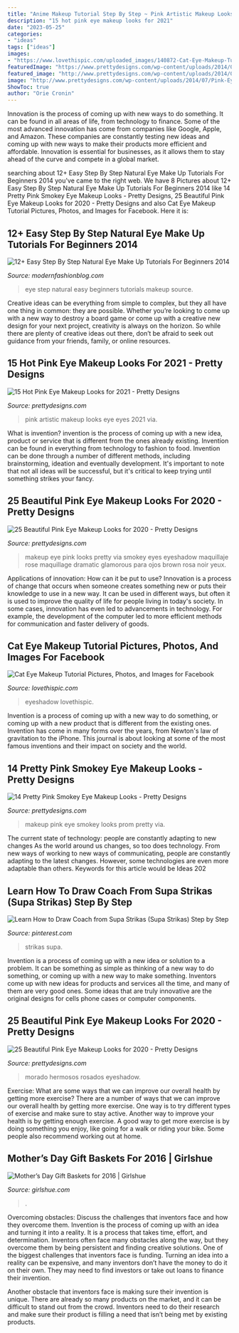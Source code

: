 ```yaml
---
title: "Anime Makeup Tutorial Step By Step ~ Pink Artistic Makeup Looks Eye Eyes 2021 Via"
description: "15 hot pink eye makeup looks for 2021"
date: "2023-05-25"
categories:
- "ideas"
tags: ["ideas"]
images:
- "https://www.lovethispic.com/uploaded_images/140872-Cat-Eye-Makeup-Tutorial.jpg"
featuredImage: "https://www.prettydesigns.com/wp-content/uploads/2014/07/Pink-and-Purple-Eye-Makeup.jpg"
featured_image: "http://www.prettydesigns.com/wp-content/uploads/2014/07/Pink-Smokey-Eye-Makeup-for-Prom.jpg"
image: "http://www.prettydesigns.com/wp-content/uploads/2014/07/Pink-Eye-Makeup.jpg"
ShowToc: true
author: "Orie Cronin"
---
```



Innovation is the process of coming up with new ways to do something. It can be found in all areas of life, from technology to finance. Some of the most advanced innovation has come from companies like Google, Apple, and Amazon. These companies are constantly testing new ideas and coming up with new ways to make their products more efficient and affordable. Innovation is essential for businesses, as it allows them to stay ahead of the curve and compete in a global market.

	

		
searching about 12+ Easy Step By Step Natural Eye Make Up Tutorials For Beginners 2014 you've came to the right web. We have 8 Pictures about 12+ Easy Step By Step Natural Eye Make Up Tutorials For Beginners 2014 like 14 Pretty Pink Smokey Eye Makeup Looks - Pretty Designs, 25 Beautiful Pink Eye Makeup Looks for 2020 - Pretty Designs and also Cat Eye Makeup Tutorial Pictures, Photos, and Images for Facebook. Here it is:
		
    
## 12+ Easy Step By Step Natural Eye Make Up Tutorials For Beginners 2014

<img loading=lazy src="http://modernfashionblog.com/wp-content/uploads/2014/10/12-Easy-Step-By-Step-Natural-Eye-Make-Up-Tutorials-For-Beginners-2014-3.jpg" onerror="this.onerror=null;this.src='https://tse3.mm.bing.net/th?id=OIP.EMkTjoAQ_eM3KlMTiG-DrgHaMj&amp;pid=15.1';" alt="12+ Easy Step By Step Natural Eye Make Up Tutorials For Beginners 2014">

_Source: modernfashionblog.com_

>eye step natural easy beginners tutorials makeup source. 

	

Creative ideas can be everything from simple to complex, but they all have one thing in common: they are possible. Whether you’re looking to come up with a new way to destroy a board game or come up with a creative new design for your next project, creativity is always on the horizon. So while there are plenty of creative ideas out there, don’t be afraid to seek out guidance from your friends, family, or online resources.

    
## 15 Hot Pink Eye Makeup Looks For 2021 - Pretty Designs

<img loading=lazy src="http://www.prettydesigns.com/wp-content/uploads/2014/07/Artistic-Pink-Eyes.jpg" onerror="this.onerror=null;this.src='https://tse2.mm.bing.net/th?id=OIP.nPueRNg7jo_AT16W4SzhKAHaJ4&amp;pid=15.1';" alt="15 Hot Pink Eye Makeup Looks for 2021 - Pretty Designs">

_Source: prettydesigns.com_

>pink artistic makeup looks eye eyes 2021 via. 

	

What is invention?
invention is the process of coming up with a new idea, product or service that is different from the ones already existing. Invention can be found in everything from technology to fashion to food. 
Invention can be done through a number of different methods, including brainstorming, ideation and eventually development. It's important to note that not all ideas will be successful, but it's critical to keep trying until something strikes your fancy.

    
## 25 Beautiful Pink Eye Makeup Looks For 2020 - Pretty Designs

<img loading=lazy src="http://www.prettydesigns.com/wp-content/uploads/2014/07/Pink-Eye-Makeup.jpg" onerror="this.onerror=null;this.src='https://tse3.mm.bing.net/th?id=OIP.m54-kK-hEGMeWWeb_JZ2UQAAAA&amp;pid=15.1';" alt="25 Beautiful Pink Eye Makeup Looks for 2020 - Pretty Designs">

_Source: prettydesigns.com_

>makeup eye pink looks pretty via smokey eyes eyeshadow maquillaje rose maquillage dramatic glamorous para ojos brown rosa noir yeux. 

	

Applications of innovation: How can it be put to use?
Innovation is a process of change that occurs when someone creates something new or puts their knowledge to use in a new way. It can be used in different ways, but often it is used to improve the quality of life for people living in today's society. In some cases, innovation has even led to advancements in technology. For example, the development of the computer led to more efficient methods for communication and faster delivery of goods.

    
## Cat Eye Makeup Tutorial Pictures, Photos, And Images For Facebook

<img loading=lazy src="https://www.lovethispic.com/uploaded_images/140872-Cat-Eye-Makeup-Tutorial.jpg" onerror="this.onerror=null;this.src='https://tse2.mm.bing.net/th?id=OIP.8GvBJ4r_VMlD4Mhd3GWT7wHaQf&amp;pid=15.1';" alt="Cat Eye Makeup Tutorial Pictures, Photos, and Images for Facebook">

_Source: lovethispic.com_

>eyeshadow lovethispic. 

	

Invention is a process of coming up with a new way to do something, or coming up with a new product that is different from the existing ones. Invention has come in many forms over the years, from Newton's law of gravitation to the iPhone. This journal is about looking at some of the most famous inventions and their impact on society and the world.

    
## 14 Pretty Pink Smokey Eye Makeup Looks - Pretty Designs

<img loading=lazy src="http://www.prettydesigns.com/wp-content/uploads/2014/07/Pink-Smokey-Eye-Makeup-for-Prom.jpg" onerror="this.onerror=null;this.src='https://tse3.mm.bing.net/th?id=OIP.dSB5SGJm_lGqCLa1adaJGAHaKb&amp;pid=15.1';" alt="14 Pretty Pink Smokey Eye Makeup Looks - Pretty Designs">

_Source: prettydesigns.com_

>makeup pink eye smokey looks prom pretty via. 

	

The current state of technology: people are constantly adapting to new changes
As the world around us changes, so too does technology. From new ways of working to new ways of communicating, people are constantly adapting to the latest changes. However, some technologies are even more adaptable than others. Keywords for this article would be Ideas 202
    
## Learn How To Draw Coach From Supa Strikas (Supa Strikas) Step By Step

<img loading=lazy src="https://i.pinimg.com/736x/9d/b7/c0/9db7c03a06650f9fe91d12ba90b78422.jpg" onerror="this.onerror=null;this.src='https://tse1.mm.bing.net/th?id=OIP.q8eBYBMfnhpE34taKLpzWQHaKc&amp;pid=15.1';" alt="Learn How to Draw Coach from Supa Strikas (Supa Strikas) Step by Step">

_Source: pinterest.com_

>strikas supa. 

	

Invention is a process of coming up with a new idea or solution to a problem. It can be something as simple as thinking of a new way to do something, or coming up with a new way to make something. Inventors come up with new ideas for products and services all the time, and many of them are very good ones. Some ideas that are truly innovative are the original designs for cells phone cases or computer components.

    
## 25 Beautiful Pink Eye Makeup Looks For 2020 - Pretty Designs

<img loading=lazy src="https://www.prettydesigns.com/wp-content/uploads/2014/07/Pink-and-Purple-Eye-Makeup.jpg" onerror="this.onerror=null;this.src='https://tse4.mm.bing.net/th?id=OIP.ZbxsOrAwaAx1d_S-1_VGGAHaLH&amp;pid=15.1';" alt="25 Beautiful Pink Eye Makeup Looks for 2020 - Pretty Designs">

_Source: prettydesigns.com_

>morado hermosos rosados eyeshadow. 

	

Exercise: What are some ways that we can improve our overall health by getting more exercise?
There are a number of ways that we can improve our overall health by getting more exercise. One way is to try different types of exercise and make sure to stay active. Another way to improve your health is by getting enough exercise. A good way to get more exercise is by doing something you enjoy, like going for a walk or riding your bike. Some people also recommend working out at home.

    
## Mother’s Day Gift Baskets For 2016 | Girlshue

<img loading=lazy src="http://www.girlshue.com/wp-content/uploads/2016/05/Mother’s-Day-Gift-Baskets-for-2016-5.jpg" onerror="this.onerror=null;this.src='https://tse4.mm.bing.net/th?id=OIP.ZAEF8zjXrylWY0mDK6BKjgHaKa&amp;pid=15.1';" alt="Mother’s Day Gift Baskets for 2016 | Girlshue">

_Source: girlshue.com_

>. 

	

Overcoming obstacles: Discuss the challenges that inventors face and how they overcome them.
Invention is the process of coming up with an idea and turning it into a reality. It is a process that takes time, effort, and determination. Inventors often face many obstacles along the way, but they overcome them by being persistent and finding creative solutions.
One of the biggest challenges that inventors face is funding. Turning an idea into a reality can be expensive, and many inventors don’t have the money to do it on their own. They may need to find investors or take out loans to finance their invention.

Another obstacle that inventors face is making sure their invention is unique. There are already so many products on the market, and it can be difficult to stand out from the crowd. Inventors need to do their research and make sure their product is filling a need that isn’t being met by existing products.

